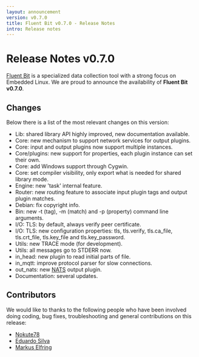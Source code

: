 ```yaml
---
layout: announcement
version: v0.7.0
title: Fluent Bit v0.7.0 - Release Notes
intro: Release notes
---
```


# Release Notes v0.7.0

[Fluent Bit](http://fluentbit.io) is a specialized data collection tool with a strong focus on
Embedded Linux. We are proud to announce the availability of __Fluent Bit v0.7.0__.

## Changes

Below there is a list of the most relevant changes on this version:

- Lib: shared library API highly improved, new documentation available.
- Core: new mechanism to support network services for output plugins.
- Core: input and output plugins now support multiple instances.
- Core/plugins: new support for properties, each plugin instance can set their own.
- Core: add Windows support through Cygwin.
- Core: set compiler visibility, only export what is needed for shared library mode.
- Engine: new 'task' internal feature.
- Router: new routing feature to associate input plugin tags and output plugin matches.
- Debian: fix copyright info.
- Bin: new -t (tag), -m (match) and -p (property) command line arguments.
- I/O: TLS: by default, always verify peer certificate.
- I/O: TLS: new configuration properties: tls, tls.verify, tls.ca_file, tls.crt_file, tls.key_file and tls.key_password.
- Utils: new TRACE mode (for development).
- Utils: all messages go to STDERR now.
- in_head: new plugin to read initial parts of file.
- in_mqtt: improve protocol parser for slow connections.
- out_nats: new [NATS](http://www.nats.io) output plugin.
- Documentation: several updates.

## Contributors

We would like to thanks to the following people who have been involved doing coding, bug fixes, troubleshooting and general contributions on this release:

- [Nokute78](https://github.com/nokute78)
- [Eduardo Silva](http://github.com/edsiper)
- [Markus Elfring](https://github.com/elfring)

